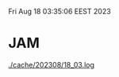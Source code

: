 Fri Aug 18 03:35:06 EEST 2023
# JAM
<a href='./cache/202308/18_03.log'>./cache/202308/18_03.log</a>
